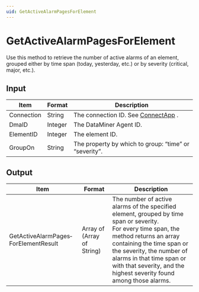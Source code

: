 ```yaml
---
uid: GetActiveAlarmPagesForElement
---
```


# GetActiveAlarmPagesForElement

Use this method to retrieve the number of active alarms of an element, grouped either by time span (today, yesterday, etc.) or by severity (critical, major, etc.).

## Input

| Item       | Format  | Description                                           |
|------------|---------|-------------------------------------------------------|
| Connection | String  | The connection ID. See [ConnectApp](xref:ConnectApp) .  |
| DmaID      | Integer | The DataMiner Agent ID.                               |
| ElementID  | Integer | The element ID.                                       |
| GroupOn    | String  | The property by which to group: “time” or “severity”. |

## Output

| Item                                 | Format                     | Description                                                                                                                                                                                                                                                                                             |
|--------------------------------------|----------------------------|---------------------------------------------------------------------------------------------------------------------------------------------------------------------------------------------------------------------------------------------------------------------------------------------------------|
| GetActiveAlarmPages­ForElementResult | Array of (Array of String) | The number of active alarms of the specified element, grouped by time span or severity.<br> For every time span, the method returns an array containing the time span or the severity, the number of alarms in that time span or with that severity, and the highest severity found among those alarms. |

